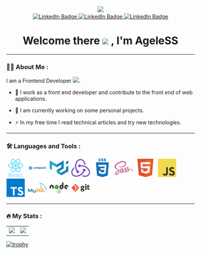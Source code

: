 <div id="header" align="center">
  <img  src="https://media.giphy.com/media/KzWAhzWD3HrJyAcLEM/giphy.gif" width="450px"/>
</div>
<div id="badges" align="center">
  <a href="https://t.me/snowlines" target="_blank">
    <img src="https://img.shields.io/badge/telegram-white?logo=telegram&style=for-the-badge" alt="LinkedIn Badge"/>
  </a>
  <a href="https://discordapp.com/users/627364508318302208/" target="_blank">
    <img src="https://img.shields.io/badge/discord-white?logo=discord&style=for-the-badge" alt="LinkedIn Badge"/>
  </a>
  <a href="https://steamcommunity.com/id/Agele1/" target="_blank">
    <img src="https://img.shields.io/badge/steam-white?logo=steam&logoColor=blue&style=for-the-badge" alt="LinkedIn Badge"/>
  </a>
</div>
<h1 align="center">
  Welcome there
  <img src="https://media.giphy.com/media/hvRJCLFzcasrR4ia7z/giphy.gif" width="30px"/> , 
  I'm AgeleSS
</h1>

 ---

### :woman_technologist: About Me :   

I am a Frontend Developer <img src="https://media.giphy.com/media/WUlplcMpOCEmTGBtBW/giphy.gif" width="30">.

        
- :telescope: I work as a front end developer and contribute to the front end of web applications.

- :seedling: I am currently working on some personal projects.

- :zap: In my free time I read technical articles and try new technologies.

 ---

### :hammer_and_wrench: Languages and Tools :   
<div>
  <img src="https://github.com/devicons/devicon/blob/master/icons/react/react-original-wordmark.svg" title="React" alt="React" width="50" height="50"/>&nbsp;
  <img src="https://github.com/devicons/devicon/blob/master/icons/webpack/webpack-original-wordmark.svg" title="React" alt="React" width="50" height="50"/>&nbsp;
  <img src="https://github.com/devicons/devicon/blob/master/icons/materialui/materialui-original.svg" title="Material UI" alt="Material UI" width="50" height="50"/>&nbsp;
  <img src="https://github.com/devicons/devicon/blob/master/icons/redux/redux-original.svg" title="Redux" alt="Redux " width="50" height="50"/>&nbsp;
  <img src="https://github.com/devicons/devicon/blob/master/icons/css3/css3-plain-wordmark.svg"  title="CSS3" alt="CSS" width="50" height="50"/>&nbsp;
  <img src="https://github.com/devicons/devicon/blob/master/icons/sass/sass-original.svg"  title="CSS3" alt="CSS" width="50" height="50"/>&nbsp;
  <img src="https://github.com/devicons/devicon/blob/master/icons/html5/html5-original.svg" title="HTML5" alt="HTML" width="50" height="50"/>&nbsp;
  <img src="https://github.com/devicons/devicon/blob/master/icons/javascript/javascript-original.svg" title="JavaScript" alt="JavaScript" width="50" height="50"/>&nbsp;
  <img src="https://github.com/devicons/devicon/blob/master/icons/typescript/typescript-original.svg" title="JavaScript" alt="JavaScript" width="50" height="50"/>&nbsp;
  <img src="https://github.com/devicons/devicon/blob/master/icons/mysql/mysql-original-wordmark.svg" title="MySQL"  alt="MySQL" width="50" height="50"/>&nbsp;
  <img src="https://github.com/devicons/devicon/blob/master/icons/nodejs/nodejs-original-wordmark.svg" title="NodeJS" alt="NodeJS" width="50" height="50"/>&nbsp;
  <img src="https://github.com/devicons/devicon/blob/master/icons/git/git-original-wordmark.svg" title="Git" **alt="Git" width="50" height="50"/>
</div>

---

### :fire: My Stats :

<table cellpadding="0">
  <tr style="padding: 0">
    <!-- GitHub Stats Card -->  
    <td valign="top"><img height="200" src="https://streak-stats.demolab.com?user=Age1eSS-create%20&theme=radical"/></td>
    <!-- GitHub Top Language Card -->
    <td valign="top"><img height="200" src="https://github-readme-stats.vercel.app/api/top-langs/?username=Age1eSS-create&langs_count=6&layout=compact&theme=radical&hide_border=true&hide=HTML&custom_title=Top%20Languages"/></td>
  </tr>
</table>

[![trophy](https://github-profile-trophy.vercel.app/?username=Age1eSS-create&theme=radical&rank=S,A,AA,C)](https://github.com/ryo-ma/github-profile-trophy)

    



    
